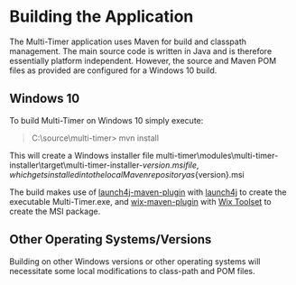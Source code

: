 # Building the Application

The Multi-Timer application uses Maven for build and classpath management. The main source code is written in Java and is therefore essentially platform independent. However, the source and Maven POM files as provided are configured for a Windows 10 build.

## Windows 10

To build Multi-Timer on Windows 10 simply execute:
> C:\source\multi-timer> mvn install

This will create a Windows installer file multi-timer\modules\multi-timer-installer\target\multi-timer-installer-${version}.msi file, which gets installed into the local Maven repository as %USERPROFILE%\.m2\repository\io\github\demonfiddler\multi-timer\multi-timer-installer\${version}\multi-timer-installer-${version}.msi

The build makes use of [launch4j-maven-plugin](https://github.com/lukaszlenart/launch4j-maven-plugin) with [launch4j](http://launch4j.sourceforge.net/index.html) to create the executable Multi-Timer.exe, and [wix-maven-plugin](https://wix-maven.github.io/wix-maven-plugin/) with [Wix Toolset](https://wixtoolset.org/) to create the MSI package.

## Other Operating Systems/Versions

Building on other Windows versions or other operating systems will necessitate some local modifications to class-path and POM files.